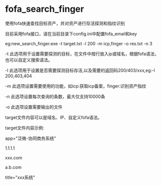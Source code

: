 # fofa_search_finger

使用fofa快速查找目标资产，并对资产进行存活探测和指纹识别

目前采用fofa接口，请在当前目录下config.ini中配置fofa_email和key

eg:new_search_finger.exe -t target.txt -l 200 -m icp,finger -o res.txt -n 3

-t 此选项用于设置需要探测的目标，在文件中按行放入ip或域名，根据fofa语法，也可以自定义搜索语法。

-l 此选项用于设置是否需要探测目标存活,以及需要的返回码200/403/xxx,eg:-l 200,403,404

-m 此选项设置需要使用的功能，如icp:获取icp备案，finger:识别资产指纹

-n 此选项设置每次查询的条数，最大仅支持10000条

-o 此选项设置需要输出的文件

target文件内容可以是域名、IP、自定义fofa语法。

target文件内容示例:

app="泛微-协同商务系统"

1.1.1.1

xxx.com

a.b.com

title="xxx系统"
